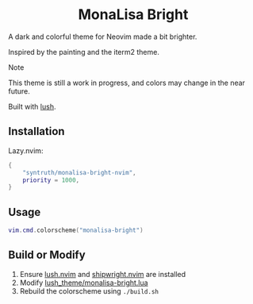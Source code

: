 <h1 align="center">
  MonaLisa Bright
</h1>

<p>
  A dark and colorful theme for Neovim made a bit brighter.
</p>

Inspired by the painting and the iterm2 theme.

> [!NOTE]
> This theme is still a work in progress, and colors may change in the near
> future.

Built with [lush](https://github.com/rktjmp/lush.nvim).

## Installation

Lazy.nvim:

```lua
{
    "syntruth/monalisa-bright-nvim",
    priority = 1000,
}
```

## Usage

```lua
vim.cmd.colorscheme("monalisa-bright")
```

## Build or Modify

1. Ensure [lush.nvim](https://github.com/rktjmp/lush.nvim) and [shipwright.nvim](https://github.com/rktjmp/shipwright.nvim) are installed
2. Modify [lush_theme/monalisa-bright.lua](lush_theme/monalisa-bright.lua)
3. Rebuild the colorscheme using `./build.sh`
